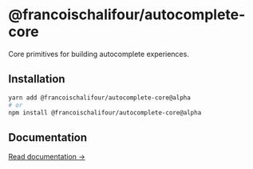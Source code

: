 # @francoischalifour/autocomplete-core

Core primitives for building autocomplete experiences.

## Installation

```sh
yarn add @francoischalifour/autocomplete-core@alpha
# or
npm install @francoischalifour/autocomplete-core@alpha
```

## Documentation

[Read documentation →](https://autocomplete-experimental.netlify.app/docs/createAutocomplete)
